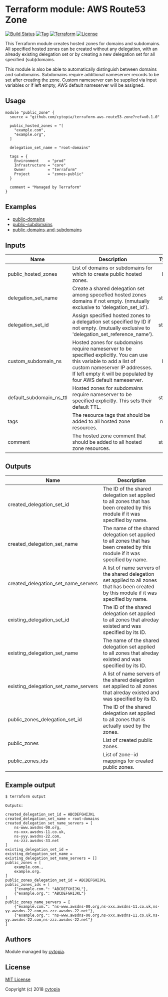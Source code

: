 # Terraform module: AWS Route53 Zone

[![Build Status](https://travis-ci.org/cytopia/terraform-aws-route53-zone.svg?branch=master)](https://travis-ci.org/cytopia/terraform-aws-route53-zone)
[![Tag](https://img.shields.io/github/tag/cytopia/terraform-aws-route53-zone.svg)](https://github.com/cytopia/terraform-aws-route53-zone/releases)
[![Terraform](https://img.shields.io/badge/Terraform--registry-aws--elb-brightgreen.svg)](https://registry.terraform.io/modules/cytopia/route53-zone/aws/)
[![License](https://img.shields.io/badge/license-MIT-blue.svg)](https://opensource.org/licenses/MIT)

This Terraform module creates hosted zones for domains and subdomains. All specified hosted zones
can be created without any delegation, with an already existing delegation set or by creating a
new delegation set for all specified (sub)domains.

This module is also be able to automatically distinguish between domains and subdomains. Subdomains
require additional nameserver records to be set after creating the zone. Custom nameserver can be
supplied via input variables or if left empty, AWS default nameserver will be assigned.


## Usage

```hcl
module "public_zone" {
  source = "github.com/cytopia/terraform-aws-route53-zone?ref=v0.1.0"

  public_hosted_zones = "[
    "example.com",
    "example.org",
  ]

  delegation_set_name = "root-domains"

  tags = {
    Environment    = "prod"
    Infrastructure = "core"
    Owner          = "terraform"
    Project        = "zones-public"
  }

  comment = "Managed by Terraform"
}
```


## Examples

* [public-domains](examples/public-domains)
* [public-subdomains](examples/public-subdomains)
* [public-domains-and-subdomains](examples/public-domains-and-subdomains)


## Inputs

| Name | Description | Type | Default | Required |
|------|-------------|:----:|:-----:|:-----:|
| public\_hosted\_zones | List of domains or subdomains for which to create public hosted zones. | list | `<list>` | no |
| delegation\_set\_name | Create a shared delegation set among specefied hosted zones domains if not empty. (nmutually exclusive to 'delegation_set_id'). | string | `""` | no |
| delegation\_set\_id | Assign specified hosted zones to a delegation set specified by ID if not empty. (mutually exclusive to 'delegation_set_reference_name'). | string | `""` | no |
| custom\_subdomain\_ns | Hosted zones for subdomains require nameserver to be specified explicitly. You can use this variable to add a list of custom nameserver IP addresses. If left empty it will be populated by four AWS default nameserver. | list | `<list>` | no |
| default\_subdomain\_ns\_ttl | Hosted zones for subdomains require nameserver to be specified explicitly. This sets their default TTL. | string | `"30"` | no |
| tags | The resource tags that should be added to all hosted zone resources. | map | `<map>` | no |
| comment | The hosted zone comment that should be added to all hosted zone resources. | string | `"Managed by Terraform"` | no |


## Outputs

| Name | Description |
|------|-------------|
| created\_delegation\_set\_id | The ID of the shared delegation set applied to all zones that has been created by this module if it was specified by name. |
| created\_delegation\_set\_name | The name of the shared delegation set applied to all zones that has been created by this module if it was specified by name. |
| created\_delegation\_set\_name\_servers | A list of name servers of the shared delegation set applied to all zones that has been created by this module if it was specified by name. |
| existing\_delegation\_set\_id | The ID of the shared delegation set applied to all zones that alreday existed and was specified by its ID. |
| existing\_delegation\_set\_name | The name of the shared delegation set applied to all zones that alreday existed and was specified by its ID. |
| existing\_delegation\_set\_name\_servers | A list of name servers of the shared delegation set applied to all zones that alreday existed and was specified by its ID. |
| public\_zones\_delegation\_set\_id | The ID of the shared delegation set applied to all zones that is actually used by the zones. |
| public\_zones | List of created public zones. |
| public\_zones\_ids | List of zone-id mappings for created public zones. |


## Example output

```bash
$ terraform output
```
```
Outputs:

created_delegation_set_id = ABCDEFGHIJKL
created_delegation_set_name = root-domains
created_delegation_set_name_servers = [
    ns-www.awsdns-00.org,
    ns-xxx.awsdns-11.co.uk,
    ns-yyy.awsdns-22.com,
    ns-zzz.awsdns-33.net
]
existing_delegation_set_id =
existing_delegation_set_name =
existing_delegation_set_name_servers = []
public_zones = [
    example.com.,
    example.org.
]
public_zones_delegation_set_id = ABCDEFGHIJKL
public_zones_ids = [
    {"example.com.": "ABCDEFGHIJKL"},
    {"example.org.": "ABCDEFGHIJKL"}
]
public_zones_name_servers = [
    {"example.com.": "ns-www.awsdns-00.org,ns-xxx.awsdns-11.co.uk,ns-yy.awsdns-22.com,ns-zzz.awsdns-22.net"},
    {"example.org.": "ns-www.awsdns-00.org,ns-xxx.awsdns-11.co.uk,ns-yy.awsdns-22.com,ns-zzz.awsdns-22.net"}
]
```

## Authors

Module managed by [cytopia](https://github.com/cytopia).

## License

[MIT License](LICENSE)

Copyright (c) 2018 [cytopia](https://github.com/cytopia)
